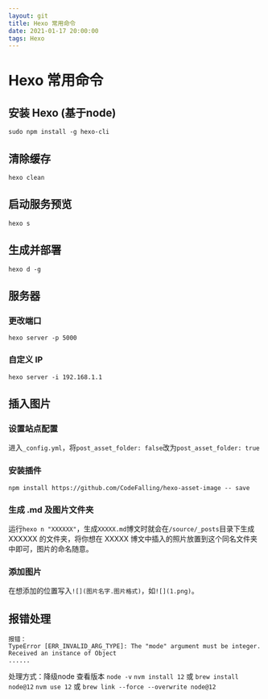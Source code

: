 ```yaml
---
layout: git
title: Hexo 常用命令
date: 2021-01-17 20:00:00
tags: Hexo
---
```

# Hexo 常用命令
## 安装 Hexo (基于node)
```
sudo npm install -g hexo-cli
```
## 清除缓存
```
hexo clean
```
## 启动服务预览
```
hexo s
```

## 生成并部署
```
hexo d -g
```
## 服务器
### 更改端口
```
hexo server -p 5000
```
### 自定义 IP

```
hexo server -i 192.168.1.1 
```

## 插入图片
### 设置站点配置
进入`_config.yml`，将`post_asset_folder: false`改为`post_asset_folder: true`
### 安装插件
`npm install https://github.com/CodeFalling/hexo-asset-image -- save`
### 生成 .md 及图片文件夹
运行`hexo n "XXXXXX"`，生成`XXXXX.md`博文时就会在`/source/_posts`目录下生成 XXXXXX 的文件夹，将你想在 XXXXX 博文中插入的照片放置到这个同名文件夹中即可，图片的命名随意。
### 添加图片
在想添加的位置写入`![](图片名字.图片格式)`，如`![](1.png)`。

## 报错处理
```
报错：
TypeError [ERR_INVALID_ARG_TYPE]: The "mode" argument must be integer. Received an instance of Object
......
```

处理方式：降级node
查看版本 `node -v`
`nvm install 12` 或 `brew install node@12`
`nvm use 12` 或 `brew link --force --overwrite node@12`